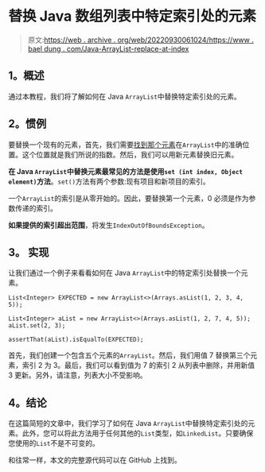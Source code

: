 # 替换 Java 数组列表中特定索引处的元素

> 原文:[https://web . archive . org/web/20220930061024/https://www . bael dung . com/Java-ArrayList-replace-at-index](https://web.archive.org/web/20220930061024/https://www.baeldung.com/java-arraylist-replace-at-index)

## **1。概述**

通过本教程，我们将了解如何在 Java `ArrayList`中替换特定索引处的元素。

## **2。惯例**

要替换一个现有的元素，首先，我们需要[找到那个元素](/web/20220923180544/https://www.baeldung.com/find-list-element-java)在`ArrayList`中的准确位置。这个位置就是我们所说的指数。然后，我们可以用新元素替换旧元素。

**在 Java `ArrayList`中替换元素最常见的方法是使用`set (int index, Object element)`方法**。`set()`方法有两个参数:现有项目和新项目的索引。

一个`ArrayList`的索引是从零开始的。因此，要替换第一个元素，0 必须是作为参数传递的索引。

**如果提供的索引超出范围**，将发生`IndexOutOfBoundsException`。

## **3。** **实现**

让我们通过一个例子来看看如何在 Java `ArrayList`中的特定索引处替换一个元素。

```
List<Integer> EXPECTED = new ArrayList<>(Arrays.asList(1, 2, 3, 4, 5));

List<Integer> aList = new ArrayList<>(Arrays.asList(1, 2, 7, 4, 5));
aList.set(2, 3);

assertThat(aList).isEqualTo(EXPECTED);
```

首先，我们创建一个包含五个元素的`ArrayList`。然后，我们用值 7 替换第三个元素，索引 2 为 3。最后，我们可以看到值为 7 的索引 2 从列表中删除，并用新值 3 更新。另外，请注意，列表大小不受影响。

## **4。结论**

在这篇简短的文章中，我们学习了如何在 Java `ArrayList`中替换特定索引处的元素。此外，您可以将此方法用于任何其他的`List`类型，如`LinkedList`。只要确保您使用的`List`不是不可变的。

和往常一样，本文的完整源代码可以在 GitHub 上找到。